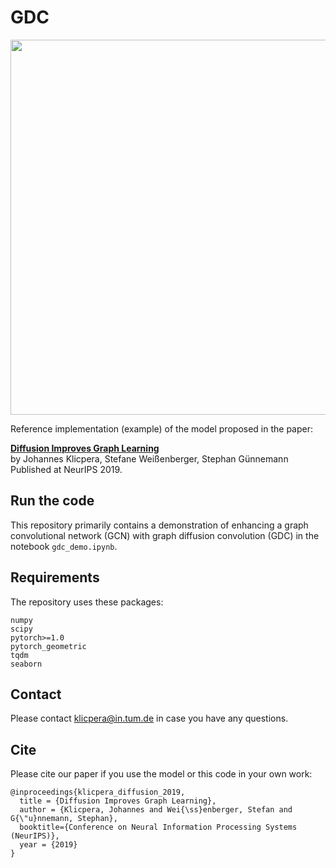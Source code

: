# GDC

<p align="center">
<img src="https://raw.githubusercontent.com/klicperajo/gdc/master/fig_model.svg?sanitize=true" width="600">
</p>

Reference implementation (example) of the model proposed in the paper:

**[Diffusion Improves Graph Learning](https://www.kdd.in.tum.de/gdc)**   
by Johannes Klicpera, Stefane Weißenberger, Stephan Günnemann   
Published at NeurIPS 2019.

## Run the code
This repository primarily contains a demonstration of enhancing a graph convolutional network (GCN) with graph diffusion convolution (GDC) in the notebook `gdc_demo.ipynb`.

## Requirements
The repository uses these packages:

```
numpy
scipy
pytorch>=1.0
pytorch_geometric
tqdm
seaborn
```

## Contact
Please contact klicpera@in.tum.de in case you have any questions.

## Cite
Please cite our paper if you use the model or this code in your own work:

```
@inproceedings{klicpera_diffusion_2019,
  title = {Diffusion Improves Graph Learning},
  author = {Klicpera, Johannes and Wei{\ss}enberger, Stefan and G{\"u}nnemann, Stephan},
  booktitle={Conference on Neural Information Processing Systems (NeurIPS)},
  year = {2019}
}
```
